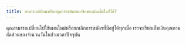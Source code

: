 ```yaml
---
title: สามารถเปลี่ยนหรือหยุดการสมัครสมาชิกของฉันเมื่อใดก็ได้?
---
```

คุณสามารถเปลี่ยนไปใช้แผนใหม่หรือยกเลิกการสมัครที่มีอยู่ได้ทุกเมื่อ
เราจะเรียกเก็บเงินคุณตามสัดส่วนของจำนวนวันในช่วงเวลาปัจจุบัน